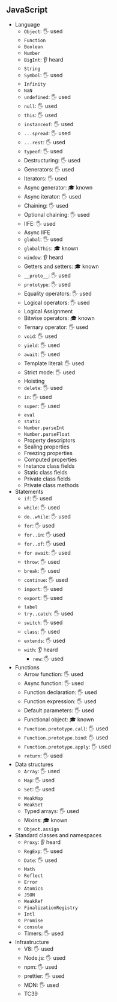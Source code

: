 ## JavaScript

- Language
  - `Object`: 🖐️ used
  - `Function`
  - `Boolean`
  - `Number`
  - `BigInt`: 👂 heard
  - `String`
  - `Symbol`: 🖐️ used
  - `Infinity`
  - `NaN`
  - `undefined`: 🖐️ used
  - `null`: 🖐️ used
  - `this`: 🖐️ used
  - `instanceof`: 🖐️ used
  - `...spread`: 🖐️ used
  - `...rest`: 🖐️ used
  - `typeof`: 🖐️ used
  - Destructuring: 🖐️ used
  - Generators: 🖐️ used
  - Iterators: 🖐️ used
  - Async generator: 🎓 known
  - Async iterator: 🖐️ used
  - Chaining: 🖐️ used
  - Optional chaining: 🖐️ used
  - IIFE: 🖐️ used
  - Async IIFE
  - `global`: 🖐️ used
  - `globalThis`: 🎓 known
  - `window`: 👂 heard
  - Getters and setters: 🎓 known
  - `__proto__`: 🖐️ used
  - `prototype`: 🖐️ used
  - Equality operators: 🖐️ used
  - Logical operators: 🖐️ used
  - Logical Assignment
  - Bitwise operators: 🎓 known
  - Ternary operator: 🖐️ used
  - `void`: 🖐️ used
  - `yield`: 🖐️ used
  - `await`: 🖐️ used
  - Template literal: 🖐️ used
  - Strict mode: 🖐️ used
  - Hoisting
  - `delete`: 🖐️ used
  - `in`: 🖐️ used
  - `super`: 🖐️ used
  - `eval`
  - `static`
  - `Number.parseInt`
  - `Number.parseFloat`
  - Property descriptors
  - Sealing properties
  - Freezing properties
  - Computed properties
  - Instance class fields
  - Static class fields
  - Private class fields
  - Private class methods
- Statements
  - `if`: 🖐️ used
  - `while`: 🖐️ used
  - `do..while`: 🖐️ used
  - `for`: 🖐️ used
  - `for..in`: 🖐️ used
  - `for..of`: 🖐️ used
  - `for await`: 🖐️ used
  - `throw`: 🖐️ used
  - `break`: 🖐️ used
  - `continue`: 🖐️ used
  - `import`: 🖐️ used
  - `export`: 🖐️ used
  - `label`
  - `try..catch`: 🖐️ used
  - `switch`: 🖐️ used
  - `class`: 🖐️ used
  - `extends`: 🖐️ used
  - `with`: 👂 heard
    - `new`: 🖐️ used
- Functions
  - Arrow function: 🖐️ used
  - Async function: 🖐️ used
  - Function declaration: 🖐️ used
  - Function expression: 🖐️ used
  - Default parameters: 🖐️ used
  - Functional object: 🎓 known
  - `Function.prototype.call`: 🖐️ used
  - `Function.prototype.bind`: 🖐️ used
  - `Function.prototype.apply`: 🖐️ used
  - `return`: 🖐️ used
- Data structures
  - `Array`: 🖐️ used
  - `Map`: 🖐️ used
  - `Set`: 🖐️ used
  - `WeakMap`
  - `WeakSet`
  - Typed arrays: 🖐️ used
  - Mixins: 🎓 known
  - `Object.assign`
- Standard classes and namespaces
  - `Proxy`: 👂 heard
  - `RegExp`: 🖐️ used
  - `Date`: 🖐️ used
  - `Math`
  - `Reflect`
  - `Error`
  - `Atomics`
  - `JSON`
  - `WeakRef`
  - `FinalizationRegistry`
  - `Intl`
  - `Promise`
  - `console`
  - Timers: 🖐️ used
- Infrastructure
  - V8: 🖐️ used
  - Node.js: 🖐️ used
  - npm: 🖐️ used
  - prettier: 🖐️ used
  - MDN: 🖐️ used
  - TC39
